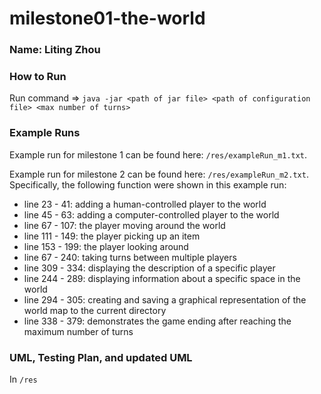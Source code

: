 # milestone01-the-world

### Name: Liting Zhou

### How to Run

Run command => `java -jar <path of jar file> <path of configuration file> <max number of turns>`

### Example Runs

Example run for milestone 1 can be found here: `/res/exampleRun_m1.txt`.

Example run for milestone 2 can be found here: `/res/exampleRun_m2.txt`. Specifically, the following function were shown in this example run:

- line 23 - 41: adding a human-controlled player to the world
- line 45 - 63: adding a computer-controlled player to the world
- line 67 - 107: the player moving around the world
- line 111 - 149: the player picking up an item
- line 153 - 199: the player looking around
- line 67 - 240: taking turns between multiple players
- line 309 - 334: displaying the description of a specific player
- line 244 - 289: displaying information about a specific space in the world
- line 294 - 305: creating and saving a graphical representation of the world map to the current directory
- line 338 - 379: demonstrates the game ending after reaching the maximum number of turns

### UML, Testing Plan, and updated UML

In `/res`